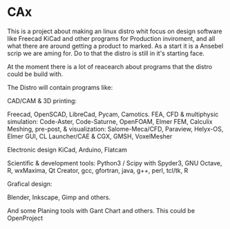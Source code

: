 # CAx
This is a project about making an linux distro whit focus on design software like Freecad KiCad and other programs for Production inviroment, and all what there are around getting a product to marked. 
As a start it is a Ansebel scrip we are aming for. Do to that the distro is still in it's starting face. 

At the moment there is a lot of reacearch about programs that the distro could be build with. 

The Distro will contain programs like:

CAD/CAM & 3D printing:
 
Freecad, OpenSCAD, LibreCad, Pycam, Camotics.
FEA, CFD & multiphysic simulation: Code-Aster, Code-Saturne, OpenFOAM, Elmer FEM, Calculix
Meshing, pre-post, & visualization: Salome-Meca/CFD, Paraview, Helyx-OS, Elmer GUI, CL Launcher/CAE & CGX, GMSH, VoxelMesher
 
Electronic design KiCad, Arduino, Flatcam
 
Scientific & development tools: Python3 / Scipy with Spyder3, GNU Octave, R, wxMaxima, Qt Creator, gcc, gfortran, java, g++, perl, tcl/tk, R
 
Grafical design:
 
Blender, Inkscape, Gimp and others.

And some Planing tools with Gant Chart and others. This could be OpenProject


